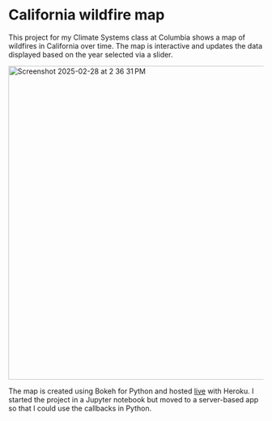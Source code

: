 # California wildfire map

This project for my Climate Systems class at Columbia shows a map of wildfires in California over time. The map is interactive and updates the data displayed based on the year selected via a slider. 

<img width="620" alt="Screenshot 2025-02-28 at 2 36 31 PM" src="https://github.com/user-attachments/assets/0867cce7-3e66-44dd-94c0-4cf2064073e7" />

The map is created using Bokeh for Python and hosted [live](https://ca-wildfires-0eb98269186d.herokuapp.com/app) with Heroku. I started the project in a Jupyter notebook but moved to a server-based app so that I could use the callbacks in Python. 
